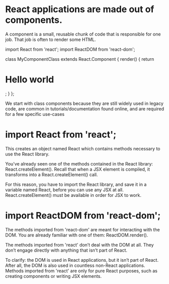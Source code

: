 # React applications are made out of components.

A component is a small, reusable chunk of code that is responsible for one job. That job is often to render some HTML.

import React from 'react';
import ReactDOM from 'react-dom';
 
class MyComponentClass extends React.Component {
  render() {
    return <h1>Hello world</h1>;
  }
};
 
 We start with class components because they are still widely used in legacy code, are common in tutorials/documentation found online, and are required for a few specific use-cases

# import React from 'react';

This creates an object named React which contains methods necessary to use the React library.


You’ve already seen one of the methods contained in the React library: React.createElement(). Recall that when a JSX element is compiled, it transforms into a React.createElement() call.



For this reason, you have to import the React library, and save it in a variable named React, before you can use any JSX at all. React.createElement() must be available in order for JSX to work. 

# import ReactDOM from 'react-dom';

The methods imported from 'react-dom' are meant for interacting with the DOM. You are already familiar with one of them: ReactDOM.render(). 

The methods imported from 'react' don’t deal with the DOM at all. They don’t engage directly with anything that isn’t part of React.


To clarify: the DOM is used in React applications, but it isn’t part of React. After all, the DOM is also used in countless non-React applications. Methods imported from 'react' are only for pure React purposes, such as creating components or writing JSX elements.


